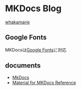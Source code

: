 # MKDocs Blog
[whakamarie](https://pixcelo.github.io/whakamarie/)

## Google Fonts
MKDocsは[Google Fonts](https://fonts.google.com/?subset=japanese&noto.script=Hira)に対応

## documents
- [MkDocs](https://www.mkdocs.org/)
- [Material for MKDocs Reference](https://squidfunk.github.io/mkdocs-material/reference/)
